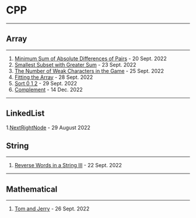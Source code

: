 # CPP 
---
## Array
---
1. [Minimum Sum of Absolute Differences of Pairs](https://github.com/TyRoopam9599/DailyCodingProblems/blob/R1/C%2B%2B/Array/Minimum%20Sum%20of%20Absolute%20Differences%20of%20Pairs.cpp) - 20 Sept. 2022
2. [Smallest Subset with Greater Sum](https://github.com/TyRoopam9599/DailyCodingProblems/blob/R1/C%2B%2B/Array/Smallest%20Subset%20with%20Greater%20Sum.cpp) - 23 Sept. 2022
3. [The Number of Weak Characters in the Game](https://github.com/TyRoopam9599/DailyCodingProblems/blob/R1/C%2B%2B/Array/The%20Number%20of%20Weak%20Characters%20in%20the%20Game.cpp) - 25 Sept. 2022
4. [Fitting the Array](https://github.com/TyRoopam9599/DailyCodingProblems/blob/R1/C%2B%2B/Array/Fitting%20the%20Array.cpp) - 28 Sept. 2022
5. [Sort 0 1 2](https://github.com/TyRoopam9599/DailyCodingProblems/blob/R1/C%2B%2B/Array/Sort012.cpp) - 29 Sept. 2022
6. [Complement](https://github.com/TyRoopam9599/DailyCodingProblems/commit/445e5b0d44e27b83b7fd98d1655de57b206f9a56) - 14 Dec. 2022
---

## LinkedList
1.[NextRightNode](https://github.com/SanjaySargam/DailyCodingProblems/blob/main/C%2B%2B/LinkedList/NextRightNode.cpp) - 29 August 2022


## String
---
1. [Reverse Words in a String III](https://github.com/TyRoopam9599/DailyCodingProblems/blob/R1/C%2B%2B/String/Reverse%20Words%20in%20a%20String%20III.cpp) - 22 Sept. 2022
---
## Mathematical
---
1. [Tom and Jerry](https://github.com/TyRoopam9599/DailyCodingProblems/blob/R1/C%2B%2B/Mathematical/Tom%20and%20Jerry.cpp) - 26 Sept. 2022
